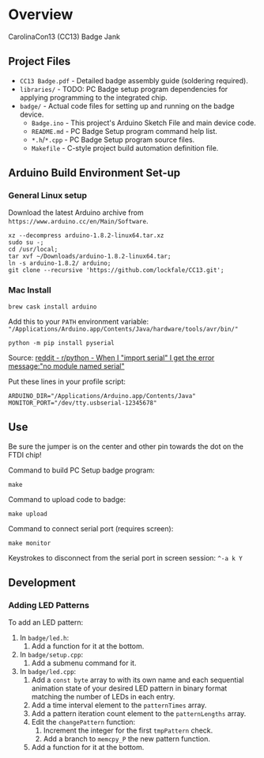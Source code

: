 # Overview
CarolinaCon13 (CC13) Badge Jank

## Project Files
- `CC13 Badge.pdf` - Detailed badge assembly guide (soldering required).
- `libraries/` - TODO: PC Badge setup program dependencies for applying programming to the integrated chip.
- `badge/` - Actual code files for setting up and running on the badge device.
  - `Badge.ino` - This project's Arduino Sketch File and main device code.
  - `README.md` - PC Badge Setup program command help list.
  - `*.h`/`*.cpp` - PC Badge Setup program source files.
  - `Makefile` - C-style project build automation definition file.

## Arduino Build Environment Set-up

### General Linux setup

Download the latest Arduino archive from `https://www.arduino.cc/en/Main/Software`.

    xz --decompress arduino-1.8.2-linux64.tar.xz
    sudo su -;
    cd /usr/local;
    tar xvf ~/Downloads/arduino-1.8.2-linux64.tar;
    ln -s arduino-1.8.2/ arduino;
    git clone --recursive 'https://github.com/lockfale/CC13.git';

### Mac Install

    brew cask install arduino

Add this to your `PATH` environment variable: `"/Applications/Arduino.app/Contents/Java/hardware/tools/avr/bin/"`

    python -m pip install pyserial

Source: [reddit - r/python - When I "import serial" I get the error message:"no module named serial"](https://www.reddit.com/r/Python/comments/3hhe8a/when_i_import_serial_i_get_the_error_messageno/)

Put these lines in your profile script:

    ARDUINO_DIR="/Applications/Arduino.app/Contents/Java"
    MONITOR_PORT="/dev/tty.usbserial-12345678"

## Use

Be sure the jumper is on the center and other pin towards the dot on the FTDI chip!

Command to build PC Setup badge program:

    make

Command to upload code to badge:

    make upload

Command to connect serial port (requires screen):

    make monitor

Keystrokes to disconnect from the serial port in screen session: `^-a k Y`

## Development

### Adding LED Patterns

To add an LED pattern:
1. In `badge/led.h`:
    1. Add a function for it at the bottom.
1. In `badge/setup.cpp`:
    1. Add a submenu command for it.
1. In `badge/led.cpp`:
    1. Add a `const byte` array to with its own name and each sequential animation state of your desired LED pattern in binary format matching the number of LEDs in each entry.
    2. Add a time interval element to the `patternTimes` array.
    3. Add a pattern iteration count element to the `patternLengths` array.
    4. Edit the `changePattern` function:
        1. Increment the integer for the first `tmpPattern` check.
        2. Add a branch to `memcpy_P` the new pattern function.
    5. Add a function for it at the bottom.
